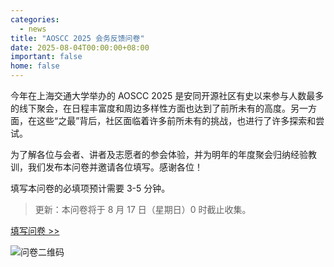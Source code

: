 ```yaml
---
categories:
  - news
title: "AOSCC 2025 会务反馈问卷"
date: 2025-08-04T00:00:00+08:00
important: false
home: false
---
```


今年在上海交通大学举办的 AOSCC 2025 是安同开源社区有史以来参与人数最多的线下聚会，在日程丰富度和周边多样性方面也达到了前所未有的高度。另一方面，在这些“之最”背后，社区面临着许多前所未有的挑战，也进行了许多探索和尝试。

为了解各位与会者、讲者及志愿者的参会体验，并为明年的年度聚会归纳经验教训，我们发布本问卷并邀请各位填写。感谢各位！

填写本问卷的必填项预计需要 3-5 分钟。

> 更新：本问卷将于 8 月 17 日（星期日）0 时截止收集。

[填写问卷 >>](https://f.wps.cn/g/Us73Jtxb/)

![问卷二维码](/assets/news/aoscc-2025-feedback-qrcode.png)
